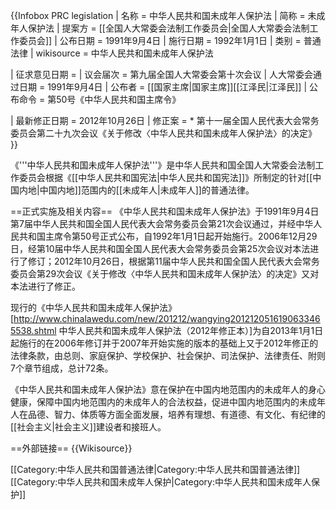 {{Infobox PRC legislation
| 名称 = 中华人民共和国未成年人保护法
| 简称 = 未成年人保护法
| 提案方 = [[全国人大常委会法制工作委员会|全国人大常委会法制工作委员会]]
| 公布日期 = 1991年9月4日
| 施行日期 = 1992年1月1日
| 类别 = 普通法律
| wikisource = 中华人民共和国未成年人保护法
<!-- 立法 -->
| 征求意见日期 = 
| 议会届次 = 第九届全国人大常委会第十次会议
| 人大常委会通过日期 = 1991年9月4日
| 公布者 = [[国家主席|国家主席]][[江泽民|江泽民]]
| 公布命令 = 第50号《中华人民共和国主席令》
<!-- 修正 -->
| 最新修正日期 = 2012年10月26日
| 修正案 = * 第十一届全国人民代表大会常务委员会第二十九次会议《关于修改〈中华人民共和国未成年人保护法〉的决定》
}} 

《'''中华人民共和国未成年人保护法'''》是中华人民共和国全国人大常委会法制工作委员会根据《[[中华人民共和国宪法|中华人民共和国宪法]]》所制定的针对[[中国内地|中国内地]]范围内的[[未成年人|未成年人]]的普通法律。

==正式实施及相关内容==
《中华人民共和国未成年人保护法》于1991年9月4日第7届中华人民共和国全国人民代表大会常务委员会第21次会议通过，并经中华人民共和国主席令第50号正式公布，自1992年1月1日起开始施行。2006年12月29日，经第10届中华人民共和国全国人民代表大会常务委员会第25次会议对本法进行了修订；2012年10月26日，根据第11届中华人民共和国全国人民代表大会常务委员会第29次会议《关于修改〈中华人民共和国未成年人保护法〉的决定》又对本法进行了修正。

现行的《中华人民共和国未成年人保护法》<ref>[http://www.chinalawedu.com/new/201212/wangying2012120516190633465538.shtml 中华人民共和国未成年人保护法（2012年修正本）]</ref>为自2013年1月1日起施行的在2006年修订并于2007年开始实施的版本的基础上又于2012年修正的法律条款，由总则、家庭保护、学校保护、社会保护、司法保护、法律责任、附则7个章节组成，总计72条。

《中华人民共和国未成年人保护法》意在保护在中国内地范围内的未成年人的身心健康，保障中国内地范围内的未成年人的合法权益，促进中国内地范围内的未成年人在品德、智力、体质等方面全面发展，培养有理想、有道德、有文化、有纪律的[[社会主义|社会主义]]建设者和接班人。

==外部链接==
{{Wikisource}}

[[Category:中华人民共和国普通法律|Category:中华人民共和国普通法律]]
[[Category:中华人民共和国未成年人保护|Category:中华人民共和国未成年人保护]]